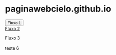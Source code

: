 # paginawebcielo.github.io
<button type="button" onclick="btn1.abrirFluxo1('passagem de parametros');">Fluxo 1</button><br/>
<a onclick="btn2.abrirFluxo2();" href="#">Fluxo 2</a><br/>
<div onclick="btn3.abrirFluxo3();">Fluxo 3</div><br/>
teste 6
